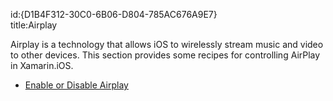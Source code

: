 id:{D1B4F312-30C0-6B06-D804-785AC676A9E7}  
title:Airplay  

Airplay is a technology that allows iOS to wirelessly stream music and video
to other devices. This section provides some recipes for controlling AirPlay in
Xamarin.iOS.

-   [Enable or Disable Airplay](/recipes/ios/media/airplay/enable_or_disable_airplay)